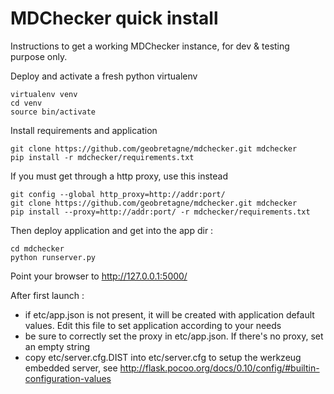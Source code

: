 MDChecker quick install
===============

Instructions to get a working MDChecker instance, for dev & testing purpose only.

Deploy and activate a fresh python virtualenv

```
virtualenv venv
cd venv
source bin/activate
```

Install requirements and application

```
git clone https://github.com/geobretagne/mdchecker.git mdchecker
pip install -r mdchecker/requirements.txt
```

If you must get through a http proxy, use this instead

```
git config --global http_proxy=http://addr:port/ 
git clone https://github.com/geobretagne/mdchecker.git mdchecker
pip install --proxy=http://addr:port/ -r mdchecker/requirements.txt
```

Then deploy application and get into the app dir :

```
cd mdchecker
python runserver.py
```

Point your browser to http://127.0.0.1:5000/

After first launch :

* if etc/app.json is not present, it will be created with application default values. Edit this file to set application according to your needs
* be sure to correctly set the proxy  in etc/app.json. If there's no proxy, set an empty string
* copy etc/server.cfg.DIST into etc/server.cfg to setup the werkzeug embedded server, see http://flask.pocoo.org/docs/0.10/config/#builtin-configuration-values
